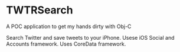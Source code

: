 # TWTRSearch
A POC application to get my hands dirty with Obj-C

Search Twitter and save tweets to your iPhone.
Usese iOS Social and Accounts framework.
Uses CoreData framework.
